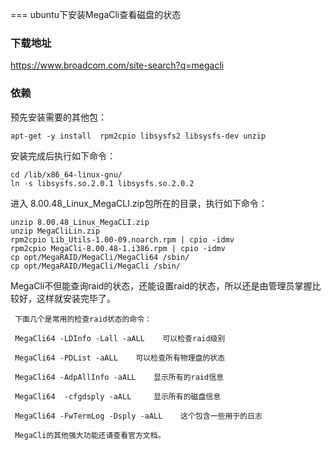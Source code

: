 === ubuntu下安装MegaCli查看磁盘的状态
###  下载地址
https://www.broadcom.com/site-search?q=megacli

### 依赖
预先安装需要的其他包：
```
apt-get -y install  rpm2cpio libsysfs2 libsysfs-dev unzip
```
 安装完成后执行如下命令：
```
cd /lib/x86_64-linux-gnu/
ln -s libsysfs.so.2.0.1 libsysfs.so.2.0.2
```
进入 8.00.48_Linux_MegaCLI.zip包所在的目录，执行如下命令：
```
unzip 8.00.48_Linux_MegaCLI.zip
unzip MegaCliLin.zip
rpm2cpio Lib_Utils-1.00-09.noarch.rpm | cpio -idmv
rpm2cpio MegaCli-8.00.48-1.i386.rpm | cpio -idmv
cp opt/MegaRAID/MegaCli/MegaCli64 /sbin/
cp opt/MegaRAID/MegaCli/MegaCli /sbin/
```
MegaCli不但能查询raid的状态，还能设置raid的状态，所以还是由管理员掌握比较好，这样就安装完毕了。

     下面几个是常用的检查raid状态的命令：

     MegaCli64 -LDInfo -Lall -aALL    可以检查raid级别

     MegaCli64 -PDList -aALL    可以检查所有物理盘的状态

     MegaCli64 -AdpAllInfo -aALL    显示所有的raid信息

     MegaCli64  -cfgdsply -aALL     显示所有的磁盘信息

     MegaCli64 -FwTermLog -Dsply -aALL    这个包含一些用于的日志

     MegaCli的其他强大功能还请查看官方文档。

